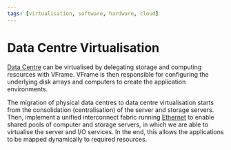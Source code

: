 ```yaml
---
tags: [virtualisation, software, hardware, cloud]
---
```


# Data Centre Virtualisation

[Data Centre](202210012205.md) can be virtualised by delegating storage and
computing resources with VFrame. VFrame is then responsible for configuring the
underlying disk arrays and computers to create the application environments.

The migration of physical data centres to data centre virtualisation starts from
the consolidation (centralisation) of the server and storage servers. Then,
implement a unified interconnect fabric running [Ethernet](202207051550.md) to
enable shared pools of computer and storage servers, in which we are able to
virtualise the server and I/O services. In the end, this allows the applications
to be mapped dynamically to required resources.

